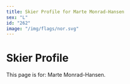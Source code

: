 ```yaml
---
title: Skier Profile for Marte Monrad-Hansen
sex: "L"
id: "262"
image: "/img/flags/nor.svg" 
---
```


# Skier Profile

This page is for: Marte Monrad-Hansen.
    